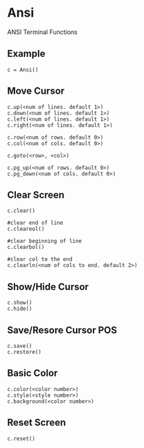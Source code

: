 # Ansi
ANSI Terminal Functions


## Example

```
c = Ansi()
```

## Move Cursor

```
c.up(<num of lines. default 1>)
c.down(<num of lines. default 1>)
c.left(<num of lines. default 1>)
c.right(<num of lines. default 1>)

c.row(<num of rows. default 0>)
c.col(<num of cols. default 0>)

c.goto(<row>, <col>)

c.pg_up(<num of rows. default 0>)
c.pg_down(<num of cols. default 0>)
```

## Clear Screen

```
c.clear()

#clear end of line
c.cleareol() 

#clear beginning of line
c.clearbol()

#clear col to the end
c.clearln(<num of cols to end. default 2>)

```

## Show/Hide Cursor

```
c.show()
c.hide()
```

## Save/Resore Cursor POS

```
c.save()
c.restore()
```

## Basic Color

```
c.color(<color number>)
c.style(<style number>)
c.background(<color number>)
```

## Reset Screen
  
```
c.reset()
```
